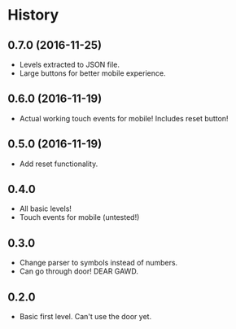 # History

## 0.7.0 (2016-11-25)

* Levels extracted to JSON file.
* Large buttons for better mobile experience.

## 0.6.0 (2016-11-19)

* Actual working touch events for mobile! Includes reset button!

## 0.5.0 (2016-11-19)

* Add reset functionality.

## 0.4.0

* All basic levels!
* Touch events for mobile (untested!)

## 0.3.0

* Change parser to symbols instead of numbers.
* Can go through door! DEAR GAWD.

## 0.2.0

* Basic first level. Can't use the door yet.

